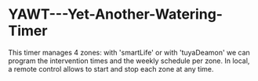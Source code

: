 # YAWT---Yet-Another-Watering-Timer
This timer manages 4 zones: with 'smartLife' or with 'tuyaDeamon' we can program the intervention times and the weekly schedule per zone. In local, a remote control allows to start and stop each zone at any time.
